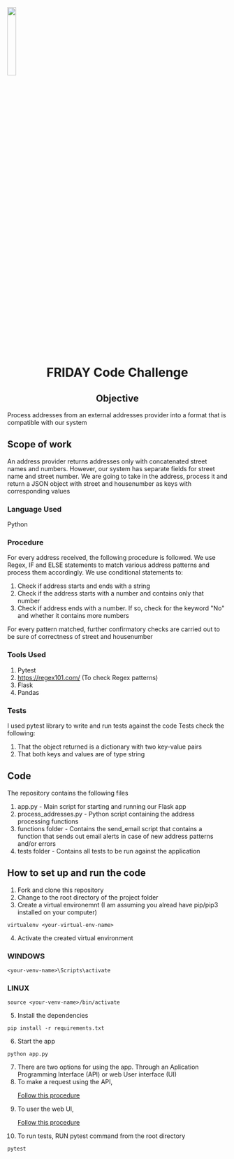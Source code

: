   <img src='https://coverager.com/wp-content/uploads/2019/10/FRIDAY.png' width='20%' style = "align:center; margin=:auto">
<h1 align='center'>FRIDAY Code Challenge</h1> 
<h2 align='center'>Objective </h2>
Process addresses from an external addresses provider into a format that is compatible with our system

## Scope of work
An address provider returns addresses only with concatenated street names and numbers. However, our system has separate fields for street name and street number. We are going to take in the address, process it and return a JSON object with street and housenumber as keys with corresponding values

### Language Used
Python

### Procedure
For every address received, the following procedure is followed. We use Regex, IF and ELSE statements to match various address patterns and process them accordingly. We use conditional statements to:
1. Check if address starts and ends with a string 
2. Check if the address starts with a number and contains only that number
3. Check if address ends with a number. If so, check for the keyword "No" and whether it contains more numbers

For every pattern matched, further confirmatory checks are carried out to be sure of correctness of street and housenumber 

### Tools Used
1. Pytest
2. https://regex101.com/ (To check Regex patterns)
3. Flask
4. Pandas

### Tests
I used pytest library to write and run tests against the code
Tests check the following:
1. That the object returned is a dictionary with two key-value pairs
2. That both keys and values are of type string

## Code
The repository contains the following files

1. app.py - Main script for starting and running our Flask app
2. process_addresses.py - Python script containing the address processing functions
3. functions folder - Contains the send_email script that contains a function that sends out email alerts in case of new address patterns and/or errors
4. tests folder - Contains all tests to be run against the application

## How to set up and run the code
1. Fork and clone this repository 
2. Change to the root directory of the project folder
3. Create a virtual environemnt (I am assuming you alread have pip/pip3 installed on your computer)
```
virtualenv <your-virtual-env-name>
```
4. Activate the created virtual environment
### WINDOWS
```
<your-venv-name>\Scripts\activate
```
### LINUX
```
source <your-venv-name>/bin/activate
```
5. Install the dependencies 
```
pip install -r requirements.txt 
```
6. Start the app
```
python app.py
```
7. There are two options for using the app. Through an Aplication Programming Interface (API) or web User interface (UI)
8. To make a request using the API, <a href = "https://github.com/kimerajoseph/FRIDAY_code_challenge_KJ/edit/main/api_call_procedure.txt" target="_blank"><p> Follow this procedure </p><a/>
9. To user the web UI, <a href = "https://github.com/kimerajoseph/FRIDAY_code_challenge_KJ/blob/main/using_the_web_UI.txt" target="_blank"><p> Follow this procedure </p><a/>
9. To run tests, RUN pytest command from the root directory
```
pytest
```


